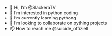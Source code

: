 - 👋 Hi, I’m @SlackeraTV
- 👀 I’m interested in python coding
- 🌱 I’m currently learning pythong
- 💞️ I’m looking to collaborate on pything projects
- 📫 How to reach me @suicide_offiziell

<!---
SlackeraTV/SlackeraTV is a ✨ special ✨ repository because its `README.md` (this file) appears on your GitHub profile.
You can click the Preview link to take a look at your changes.
--->
